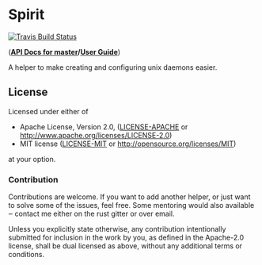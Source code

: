 # Spirit

[![Travis Build Status](https://api.travis-ci.org/vorner/spirit.png?branch=master)](https://travis-ci.org/vorner/spirit)

(**[API Docs for master][docs]/[User Guide][user-guide]**)

A helper to make creating and configuring unix daemons easier.

## License

Licensed under either of

 * Apache License, Version 2.0, ([LICENSE-APACHE](LICENSE-APACHE) or http://www.apache.org/licenses/LICENSE-2.0)
 * MIT license ([LICENSE-MIT](LICENSE-MIT) or http://opensource.org/licenses/MIT)

at your option.

### Contribution

Contributions are welcome. If you want to add another helper, or just want to
solve some of the issues, feel free. Some mentoring would also available ‒
contact me either on the rust gitter or over email.

Unless you explicitly state otherwise, any contribution intentionally
submitted for inclusion in the work by you, as defined in the Apache-2.0
license, shall be dual licensed as above, without any additional terms
or conditions.

[docs]: https://vorner.github.io/spirit/doc/spirit/index.html
[user-guide]: https://vorner.github.io/spirit/user-guide/index.html